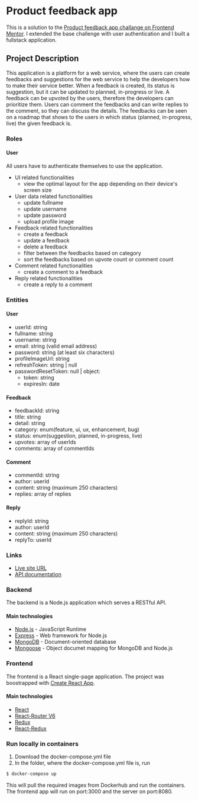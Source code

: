 # Product feedback app

This is a solution to the [Product feedback app challange on Frontend Mentor](https://www.frontendmentor.io/challenges/product-feedback-app-wbvUYqjR6). I extended the base challenge with user authentication and I built a fullstack application.

## Project Description

This application is a platform for a web service, where the users can create feedbacks and suggestions for the web service to help the developers how to make their service better. When a feedback is created, its status is suggestion, but it can be updated to planned, in-progress or live. A feedback can be upvoted by the users, therefore the developers can prioritize them. Users can comment the feedbacks and can write replies to the comment, so they can discuss the details. The feedbacks can be seen on a roadmap that shows to the users in which status (planned, in-progress, live) the given feedback is.

### **Roles**

#### **User**
All users have to authenticate themselves to use the application.
  - UI related functionalities
    - view the optimal layout for the app depending on their device's screen size
  - User data related functionalities
    - update fullname
    - update username
    - update password
    - upload profile image
  - Feedback related functionalities
    - create a feedback
    - update a feedback
    - delete a feedback
    - filter between the feedbacks based on category
    - sort the feedbacks based on upvote count or comment count
  - Comment related functionalities
    - create a comment to a feedback
  - Reply related functionalities
    - create a reply to a comment

### **Entities**
#### **User**
  - userId: string
  - fullname: string
  - username: string
  - email: string (valid email address)
  - password: string (at least six characters)
  - profileImageUrl: string
  - refreshToken: string | null
  - passwordResetToken: null | object:
    - token: string
    - expiresIn: date

#### **Feedback**
  - feedbackId: string
  - title: string
  - detail: string
  - category: enum(feature, ui, ux, enhancement, bug)
  - status: enum(suggestion, planned, in-progress, live)
  - upvotes: array of userIds
  - comments: array of commentIds

#### **Comment**
  - commentId: string
  - author: userId
  - content: string (maximum 250 characters)
  - replies: array of replies

#### **Reply**
  - replyId: string
  - author: userId
  - content: string (maximum 250 characters)
  - replyTo: userId


### Links

- [Live site URL]()
- [API documentation](https://akosklema.github.io/product-feedback-api-docs/)

### Backend

The backend is a Node.js application which serves a RESTful API.

#### Main technologies

- [Node.js](https://nodejs.org/en/) - JavaScript Runtime
- [Express](https://expressjs.com/) - Web framework for Node.js
- [MongoDB](https://www.mongodb.com/) - Document-oriented database
- [Mongoose](https://mongoosejs.com/) - Object documet mapping for MongoDB and Node.js

### Frontend

The frontend is a React single-page application. The project was boostrapped with [Create React App](https://create-react-app.dev/).

#### Main technologies

- [React](https://reactjs.org/)
- [React-Router V6](https://reactrouter.com/docs/en/v6)
- [Redux](https://redux.js.org/)
- [React-Redux](https://react-redux.js.org/)

### Run locally in containers

1. Download the docker-compose.yml file
2. In the folder, where the docker-compose.yml file is, run
```sh
$ docker-compose up
```
This will pull the required images from Dockerhub and run the containers. The frontend app will run on port:3000 and the server on port:8080.
